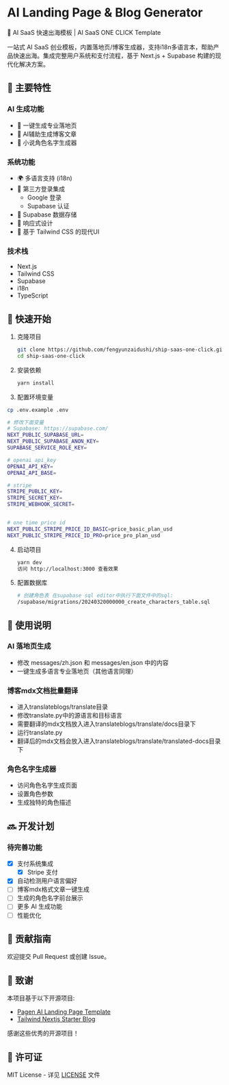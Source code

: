 # AI Landing Page & Blog Generator

🚀 AI SaaS 快速出海模板 | AI SaaS ONE CLICK Template

一站式 AI SaaS 创业模板，内置落地页/博客生成器，支持i18n多语言本，帮助产品快速出海。集成完整用户系统和支付流程，基于 Next.js + Supabase 构建的现代化解决方案。

## 🌟 主要特性

### AI 生成功能

- 🎨 一键生成专业落地页
- 📝 AI辅助生成博客文章
- 👥 小说角色名字生成器

### 系统功能

- 🌍 多语言支持 (i18n)
- 🔐 第三方登录集成
  - Google 登录
  - Supabase 认证
- 💾 Supabase 数据存储
- 📱 响应式设计
- 🎨 基于 Tailwind CSS 的现代UI

### 技术栈

- Next.js
- Tailwind CSS
- Supabase
- i18n
- TypeScript

## 🚀 快速开始

1. 克隆项目
   ```bash
   git clone https://github.com/fengyunzaidushi/ship-saas-one-click.git
   cd ship-saas-one-click
   ```
2. 安装依赖
   ```bash
   yarn install
   ```
3. 配置环境变量

```bash
cp .env.example .env

# 修改下面变量
# Supabase: https://supabase.com/
NEXT_PUBLIC_SUPABASE_URL=
NEXT_PUBLIC_SUPABASE_ANON_KEY=
SUPABASE_SERVICE_ROLE_KEY=

# openai api_key
OPENAI_API_KEY=
OPENAI_API_BASE=

# stripe
STRIPE_PUBLIC_KEY=
STRIPE_SECRET_KEY=
STRIPE_WEBHOOK_SECRET=


# one time price id 
NEXT_PUBLIC_STRIPE_PRICE_ID_BASIC=price_basic_plan_usd
NEXT_PUBLIC_STRIPE_PRICE_ID_PRO=price_pro_plan_usd


```

4. 启动项目
   ```bash
   yarn dev
   访问 http://localhost:3000 查看效果
   ```
5. 配置数据库
   ```bash
   # 创建角色表 在supabase sql editor中执行下面文件中的sql:
   /supabase/migrations/20240320000000_create_characters_table.sql
   ```

## 📝 使用说明

### AI 落地页生成

- 修改 messages/zh.json 和 messages/en.json 中的内容
- 一键生成多语言专业落地页（其他语言同理）

### 博客mdx文档批量翻译

- 进入translateblogs/translate目录
- 修改translate.py中的源语言和目标语言
- 需要翻译的mdx文档放入进入translateblogs/translate/docs目录下
- 运行translate.py
- 翻译后的mdx文档会放入进入translateblogs/translate/translated-docs目录下

### 角色名字生成器

- 访问角色名字生成页面
- 设置角色参数
- 生成独特的角色描述

## 🔜 开发计划

### 待完善功能

- [x] 支付系统集成
  - [x] Stripe 支付
- [x] 自动检测用户语言偏好
- [ ] 博客mdx格式文章一键生成
- [ ] 生成的角色名字前台展示
- [ ] 更多 AI 生成功能
- [ ] 性能优化

## 🤝 贡献指南

欢迎提交 Pull Request 或创建 Issue。

## 📜 致谢

本项目基于以下开源项目:

- [Pagen AI Landing Page Template](https://github.com/all-in-aigc/pagen-ai-landing-page-template)
- [Tailwind Nextjs Starter Blog](https://github.com/timlrx/tailwind-nextjs-starter-blog)

感谢这些优秀的开源项目！

## 📄 许可证

MIT License - 详见 [LICENSE](LICENSE) 文件

